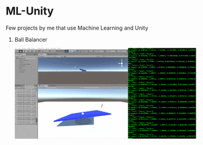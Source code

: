 # ML-Unity
Few projects by me that use Machine Learning and Unity

1. Ball Balancer

   ![Demo of Ball Balancer](./BallBalancer/ball-balancer-demo.gif)
